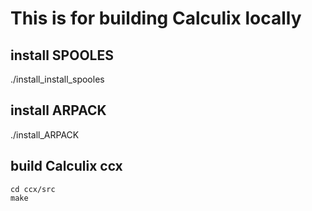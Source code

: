 # This is for building Calculix locally

## install SPOOLES
./install_install_spooles

## install ARPACK
./install_ARPACK

## build Calculix ccx
```
cd ccx/src
make
```



